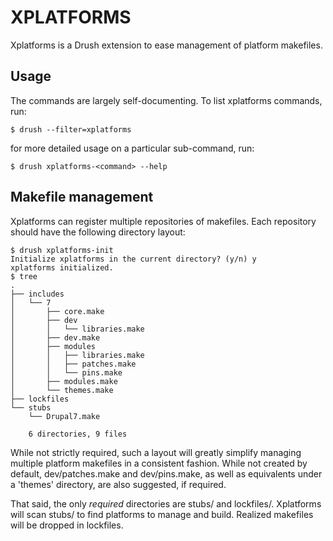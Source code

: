 XPLATFORMS
==========

Xplatforms is a Drush extension to ease management of platform makefiles.


Usage
-----

The commands are largely self-documenting. To list xplatforms commands, run:

    $ drush --filter=xplatforms

for more detailed usage on a particular sub-command, run:

    $ drush xplatforms-<command> --help


Makefile management
-------------------

Xplatforms can register multiple repositories of makefiles. Each repository
should have the following directory layout:

    $ drush xplatforms-init
    Initialize xplatforms in the current directory? (y/n) y
    xplatforms initialized.
    $ tree
    .
    ├── includes
    │   └── 7
    │       ├── core.make
    │       ├── dev
    │       │   └── libraries.make
    │       ├── dev.make
    │       ├── modules
    │       │   ├── libraries.make
    │       │   ├── patches.make
    │       │   └── pins.make
    │       ├── modules.make
    │       └── themes.make
    ├── lockfiles
    └── stubs
        └── Drupal7.make

        6 directories, 9 files

While not strictly required, such a layout will greatly simplify managing
multiple platform makefiles in a consistent fashion. While not created by
default, dev/patches.make and dev/pins.make, as well as equivalents under a
'themes' directory, are also suggested, if required.

That said, the only *required* directories are stubs/ and lockfiles/.
Xplatforms will scan stubs/ to find platforms to manage and build. Realized
makefiles will be dropped in lockfiles.
